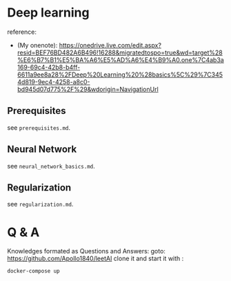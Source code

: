# Deep learning 

reference:
- (My onenote): https://onedrive.live.com/edit.aspx?resid=BEF76BD482A6B496!16288&migratedtospo=true&wd=target%28%E6%B7%B1%E5%BA%A6%E5%AD%A6%E4%B9%A0.one%7C4ab3a169-69c4-42b8-b4ff-6611a9ee8a28%2FDeep%20Learning%20%28basics%5C%29%7C3454d819-9ec4-4258-a8c0-bd945d07d775%2F%29&wdorigin=NavigationUrl


## Prerequisites
see `prerequisites.md`.

## Neural Network
see `neural_network_basics.md`.

## Regularization

see `regularization.md`.


# Q & A
Knowledges formated as Questions and Answers:
goto: https://github.com/Apollo1840/leetAI
clone it and start it with :

```bash
docker-compose up
```


